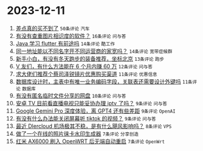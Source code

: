 # 2023-12-11

1. [差点真的买不到了](https://www.v2ex.com/t/999234) `50条评论` `汽车`
1. [有没有查重图片相识度的软件？](https://www.v2ex.com/t/999244) `16条评论` `问与答`
1. [Java 学习 flutter 有前途吗](https://www.v2ex.com/t/999262) `14条评论` `酷工作`
1. [同一地址能以不同名字开不同运营商的家宽吗？](https://www.v2ex.com/t/999250) `14条评论` `宽带症候群`
1. [新手小白，有没有冬天跑步的装备推荐，坐标北京](https://www.v2ex.com/t/999238) `13条评论` `跑步`
1. [V 友们，有什么方法能在 6 个月内赚 60 万](https://www.v2ex.com/t/999265) `12条评论` `问与答`
1. [求大佬们推荐个蔡司泽锐镜片优惠购买渠道](https://www.v2ex.com/t/999264) `11条评论` `优惠信息`
1. [数据库设计时，主表中有唯一业务编码字段，关联表还需要设计外键吗](https://www.v2ex.com/t/999254) `11条评论` `数据库`
1. [有没有匿名临时文件分享的网盘](https://www.v2ex.com/t/999237) `10条评论` `问与答`
1. [安卓 TV 目前看直播电视只能妥协办理 iptv 了吗？](https://www.v2ex.com/t/999273) `9条评论` `问与答`
1. [Google Gemini Pro 深度体验，离 GPT4 还有些差距](https://www.v2ex.com/t/999267) `9条评论` `OpenAI`
1. [有没有什么办法能关闭屏幕听 tiktok 的视频？](https://www.v2ex.com/t/999247) `9条评论` `问与答`
1. [最近 Dlercloud 机场极其不稳，是有什么飓风影响吗？](https://www.v2ex.com/t/999255) `8条评论` `VPS`
1. [做了一个在线的照片徕卡水印生成器](https://www.v2ex.com/t/999263) `7条评论` `分享创造`
1. [红米 AX6000 刷入 OpenWRT 后无端自动重启](https://www.v2ex.com/t/999252) `7条评论` `OpenWrt`
